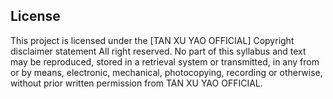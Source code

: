 ## License

This project is licensed under the [TAN XU YAO OFFICIAL]
Copyright disclaimer statement
All right reserved. No part of this syllabus and text may be reproduced, stored in a retrieval system or transmitted, in any from or by means, electronic, mechanical, photocopying, recording or otherwise, without prior written permission from TAN XU YAO OFFICIAL. 
